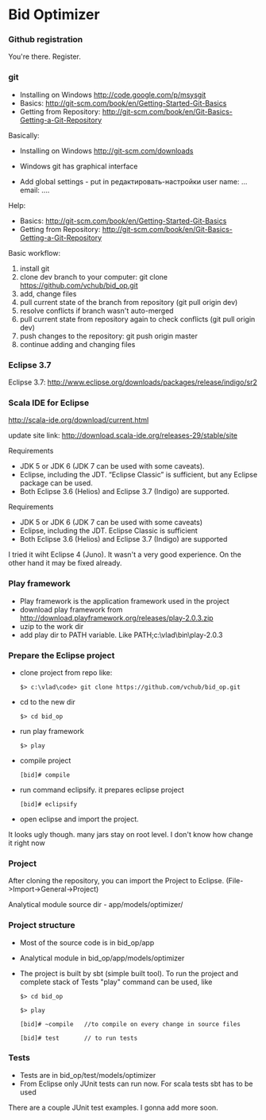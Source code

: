 
# Bid Optimizer

### Github registration
You're there. Register.


### git
* Installing on Windows http://code.google.com/p/msysgit
* Basics: http://git-scm.com/book/en/Getting-Started-Git-Basics
* Getting from Repository: http://git-scm.com/book/en/Git-Basics-Getting-a-Git-Repository

Basically:

* Installing on Windows http://git-scm.com/downloads

* Windows git has graphical interface
* Add global settings - put in редактировать-настройки user name: ... email: ....

Help:
* Basics: http://git-scm.com/book/en/Getting-Started-Git-Basics
* Getting from Repository: http://git-scm.com/book/en/Git-Basics-Getting-a-Git-Repository


Basic workflow:

1. install git
1. clone dev branch to your computer: git clone https://github.com/vchub/bid_op.git
1. add, change files
1. pull current state of the branch from repository (git pull origin dev)
1. resolve conflicts if branch wasn't auto-merged
1. pull current state from repository again to check conflicts (git pull origin dev)
1. push changes to the repository: git push origin master
1. continue adding and changing files



### Eclipse 3.7
Eclipse 3.7: http://www.eclipse.org/downloads/packages/release/indigo/sr2

### Scala IDE for Eclipse

http://scala-ide.org/download/current.html

update site link: http://download.scala-ide.org/releases-29/stable/site

Requirements

* JDK 5 or JDK 6 (JDK 7 can be used with some caveats).
* Eclipse, including the JDT. “Eclipse Classic” is sufficient, but any Eclipse package can be used.
* Both Eclipse 3.6 (Helios) and Eclipse 3.7 (Indigo) are supported.


Requirements
* JDK 5 or JDK 6 (JDK 7 can be used with some caveats)
* Eclipse, including the JDT. Eclipse Classic is sufficient
* Both Eclipse 3.6 (Helios) and Eclipse 3.7 (Indigo) are supported

I tried it wiht Eclipse 4 (Juno). It wasn't a very good experience. On the other hand it may be fixed already.

### Play framework
* Play framework is the application framework used in the project
* download play framework from http://download.playframework.org/releases/play-2.0.3.zip
* uzip to the work dir
* add play dir to PATH variable. Like PATH;c:\vlad\bin\play-2.0.3

### Prepare the Eclipse project
* clone project from repo like:

      $> c:\vlad\code> git clone https://github.com/vchub/bid_op.git

* cd to the new dir

      $> cd bid_op

* run play framework

      $> play

* compile project

      [bid]# compile

* run command eclipsify. it prepares eclipse project

      [bid]# eclipsify

* open eclipse and import the project.

It looks ugly though. many jars stay on root level. I don't know how change it right now

### Project
After cloning the repository, you can import the Project to Eclipse. (File->Import->General->Project)

Analytical module source dir - app/models/optimizer/


### Project structure
* Most of the source code is in bid_op/app
* Analytical module in bid_op/app/models/optimizer
* The project is built by sbt (simple built tool). To run the project and complete stack of Tests "play" command can be used, like

      $> cd bid_op

      $> play

      [bid]# ~compile   //to compile on every change in source files

      [bid]# test       // to run tests


### Tests
* Tests are in bid_op/test/models/optimizer
* From Eclipse only JUnit tests can run now. For scala tests sbt has to be used

There are a couple JUnit test examples. I gonna add more soon.







